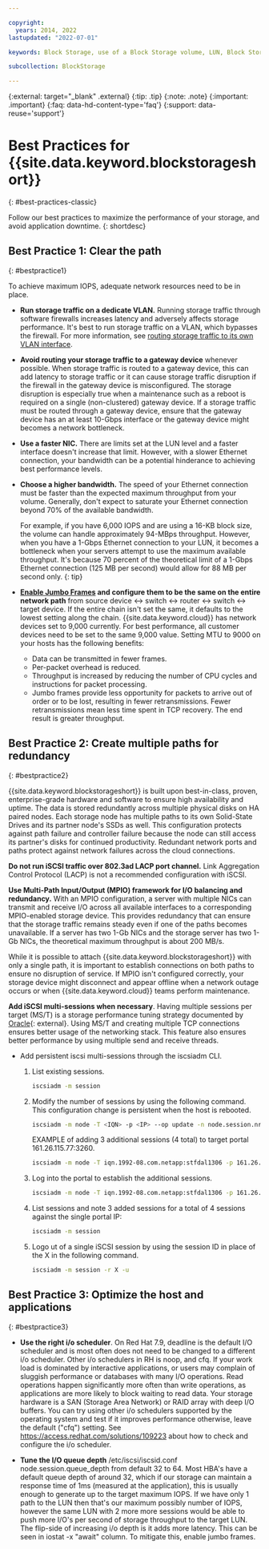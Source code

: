 ```yaml
---

copyright:
  years: 2014, 2022
lastupdated: "2022-07-01"

keywords: Block Storage, use of a Block Storage volume, LUN, Block Storage

subcollection: BlockStorage

---
```

{:external: target="_blank" .external}
{:tip: .tip}
{:note: .note}
{:important: .important}
{:faq: data-hd-content-type='faq'}
{:support: data-reuse='support'}

# Best Practices for {{site.data.keyword.blockstorageshort}}
{: #best-practices-classic}

Follow our best practices to maximize the performance of your storage, and avoid application downtime.
{: shortdesc}

## Best Practice 1: Clear the path
{: #bestpractice1}

To achieve maximum IOPS, adequate network resources need to be in place. 

* **Run storage traffic on a dedicate VLAN.** Running storage traffic through software firewalls increases latency and adversely affects storage performance. It's best to run storage traffic on a VLAN, which bypasses the firewall. For more information, see [routing storage traffic to its own VLAN interface](/docs/BlockStorage?topic=BlockStorage-block-storage-faqs&interface=ui#howtoisolatedstorage).

* **Avoid routing your storage traffic to a gateway device** whenever possible. When storage traffic is routed to a gateway device, this can add latency to storage traffic or it can cause storage traffic disruption if the firewall in the gateway device is misconfigured. The storage disruption is especially true when a maintenance such as a reboot is required on a single (non-clustered) gateway device. If a storage traffic must be routed through a gateway device, ensure that  the gateway device has an at least 10-Gbps interface or the gateway device might becomes a network bottleneck.

* **Use a faster NIC.** There are limits set at the LUN level and a faster interface doesn't increase that limit. However, with a slower Ethernet connection, your bandwidth can be a potential hinderance to achieving best performance levels.

* **Choose a higher bandwidth.** The speed of your Ethernet connection must be faster than the expected maximum throughput from your volume. Generally, don't expect to saturate your Ethernet connection beyond 70% of the available bandwidth.

     For example, if you have 6,000 IOPS and are using a 16-KB block size, the volume can handle approximately 94-MBps throughput. However, when you have a 1-Gbps Ethernet connection to your LUN, it becomes a bottleneck when your servers attempt to use the maximum available throughput. It's because 70 percent of the theoretical limit of a 1-Gbps Ethernet connection (125 MB per second) would allow for 88 MB per second only.
     {: tip}

* **[Enable Jumbo Frames](/docs/BlockStorage?topic=FileStorage-jumboframes&interface=ui) and configure them to be the same on the entire network path** from source device <-> switch <-> router <-> switch <-> target device. If the entire chain isn't set the same, it defaults to the lowest setting along the chain. {{site.data.keyword.cloud}} has network devices set to 9,000 currently. For best performance, all customer devices need to be set to the same 9,000 value. Setting MTU to 9000 on your hosts has the following benefits:
     * Data can be transmitted in fewer frames.  
     * Per-packet overhead is reduced.
     * Throughput is increased by reducing the number of CPU cycles and instructions for packet processing.
     * Jumbo frames provide less opportunity for packets to arrive out of order or to be lost, resulting in fewer retransmissions. Fewer retransmissions mean less time spent in TCP recovery. The end result is greater throughput.

## Best Practice 2: Create multiple paths for redundancy
{: #bestpractice2}

{{site.data.keyword.blockstorageshort}} is built upon best-in-class, proven, enterprise-grade hardware and software to ensure high availability and uptime. The data is stored redundantly across multiple physical disks on HA paired nodes. Each storage node has multiple paths to its own Solid-State Drives and its partner node's SSDs as well. This configuration protects against path failure and controller failure because the node can still access its partner's disks for continued productivity. Redundant network ports and paths protect against network failures across the cloud connections.

**Do not run iSCSI traffic over 802.3ad LACP port channel.** Link Aggregation Control Protocol (LACP) is not a recommended configuration with iSCSI. 

**Use Multi-Path Input/Output (MPIO) framework for I/O balancing and redundancy.** With an MPIO configuration, a server with multiple NICs can transmit and receive I/O across all available interfaces to a corresponding MPIO-enabled storage device. This provides redundancy that can ensure that the storage traffic remains steady even if one of the paths becomes unavailable. If a server has two 1-Gb NICs and the storage server has two 1-Gb NICs, the theoretical maximum throughput is about 200 MB/s.

While it is possible to attach {{site.data.keyword.blockstorageshort}} with only a single path, it is important to establish connections on both paths to ensure no disruption of service. If MPIO isn't configured correctly, your storage device might disconnect and appear offline when a network outage occurs or when {{site.data.keyword.cloud}} teams perform maintenance.

**Add iSCSI multi-sessions when necessary**. Having multiple sessions per target (MS/T) is a storage performance tuning strategy documented by [Oracle](https://docs.oracle.com/cd/E37838_01/html/E61018/gqgbw.html){: external}. Using MS/T and creating multiple TCP connections ensures better usage of the networking stack. This feature also ensures better performance by using multiple send and receive threads.  
 
* Add persistent iscsi multi-sessions through the iscsiadm CLI.
     1. List existing sessions. 
        ```zsh
        iscsiadm -m session
        ```

     1. Modify the number of sessions by  using  the following command. This configuration change is persistent when the host is rebooted.
        ```zsh
        iscsiadm -m node -T <IQN> -p <IP> --op update -n node.session.nr_sessions -v <TOTAL_SESSION>
        ```

        EXAMPLE of adding 3 additional sessions (4 total) to target portal 161.26.115.77:3260.
        ```zsh
        iscsiadm -m node -T iqn.1992-08.com.netapp:stfdal1306 -p 161.26.115.77:3260 --op update -n node.session.nr_sessions -v 4
        ```

     1. Log into the portal to establish the additional sessions.
        ```zsh
        iscsiadm -m node -T iqn.1992-08.com.netapp:stfdal1306 -p 161.26.115.77:3260 -l
        ```

     1. List sessions and note 3 added sessions for a total of 4 sessions against the single portal IP:
        ```zsh
        iscsiadm -m session
        ``` 

     1. Logo ut of a single iSCSI session by using the session ID in place of the X in the following command.
        ```zsh
        iscsiadm -m session -r X -u
        ```

## Best Practice 3: Optimize the host and applications
{: #bestpractice3}

* **Use the right i/o scheduler**.  On Red Hat 7.9, deadline is the default I/O scheduler and is most often does not need to be changed to a different i/o scheduler.  Other i/o schedulers in RH is noop, and cfq.  If your work load is dominated by interactive applications, or users may complain of sluggish performance or databases with many I/O operations. Read operations happen significantly more often than write operations, as applications are more likely to block waiting to read data.  Your storage hardware is a SAN (Storage Area Network) or RAID array with deep I/O buffers.   You can try using other i/o schedulers supported by the operating system and test if it improves performance otherwise, leave the default ("cfq") setting.  See https://access.redhat.com/solutions/109223 about how to check and configure the i/o scheduler.

* **Tune the I/O queue depth**  /etc/iscsi/iscsid.conf node.session.queue_depth from default 32 to 64.   Most HBA's have a default queue depth of around 32, which if our storage can maintain a response time of 1ms (measured at the application), this is usually enough to generate up to the target maximum IOPS.  If we have only 1 path to the LUN then that's our maximum possibly number of IOPS, however the same LUN with 2 more more sessions would be able to push more I/O's per second of storage throughput to the target LUN.  The flip-side of increasing i/o depth is it adds more latency.  This can be seen in iostat -x "await" column.  To mitigate this, enable jumbo frames.













